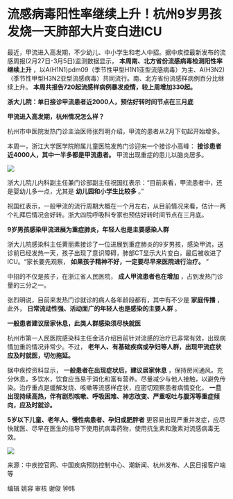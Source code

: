 # 流感病毒阳性率继续上升！杭州9岁男孩发烧一天肺部大片变白进ICU

最近，甲流进入高发期，不少幼儿、中小学生和老人中招。据中疾控最新发布的流感周报(2月27日-3月5日)监测数据显示，
**本周南、北方省份流感病毒检测阳性率继续上升**
，以A(H1N1)pdm09（季节性甲型H1N1亚型流感病毒）为主、A(H3N2)（季节性甲型H3N2亚型流感病毒）共同流行。南、北方省份流感样病例百分比继续上升。
**本周共报告720起流感样病例暴发疫情，较上周增加330起。**

**浙大儿院：单日接诊甲流患者近2000人，预估好转时间节点在三月底**

**甲流进入高发期，杭州情况怎么样？**

杭州市中医院发热门诊主治医师张烈明介绍，甲流的患者从2月下旬起开始增多。

本周一，浙江大学医学院附属儿童医院发热门诊迎来一个接诊小高峰： **接诊患者近4000人，其中一半多都是甲流患者。** 甲流出现重症的患儿以脑炎居多。

![](https://inews.gtimg.com/newsapp_bt/0/15724755599/1000)

浙大儿院儿内科副主任兼门诊部副主任祝国红表示：“目前来看，甲流患者中，还是婴幼儿多一点，尤其是 **幼儿园和小学生比较多** 。”

祝国红表示，一般甲流的流行周期大概在一个月左右，从目前情况来看，估计一两个礼拜后情况会好转。浙大四院呼吸科专家也预估好转时间节点在三月底。

**9岁男孩感染甲流进展为重症肺炎，年轻人也是主要感染人群**

浙大儿院感染科主任黄丽素接诊了一位进展到重症肺炎的9岁男孩，感染甲流，送诊前已经发热一天，孩子出现了意识障碍，肺部CT显示大片变白，最后被收进了ICU。“家长要先观察，
**如果孩子精神不好，一定要尽早来医院进行治疗。** ”

中招的不仅是孩子，在浙江省人民医院， **成人甲流患者也在增加** ，占到发热门诊量的三分之一。

张烈明说，目前来发热门诊就诊的病人各年龄段都有，其中有不少是 **家庭传播** ，此外， **日常流动性强、活动面广的年轻人也是感染的主要人群** 。

**一般患者建议居家休息，此类人群感染须尽快就医**

杭州市第一人民医院感染科主任金洁介绍目前针对流感的治疗已非常有效，出现病情加重的情况非常少。不过，
**老年人、有基础疾病或孕妇等人群，出现甲流症状应及时就医，切勿拖延。**

据中疾控资料显示， **一般患者在出现症状后，建议居家休息**
，保持房间通风。充分休息，多饮水，饮食应当易于消化和富有营养。尽量减少与他人接触，以避免传染。治疗重点是缓解发烧、咳嗽等流感样症状，应密切观察患者病情变化，
**一旦出现持续高热，伴有剧烈咳嗽、呼吸困难、神志改变、严重呕吐与腹泻等重症倾向，应及时就诊。**

**5岁以下儿童、老年人、慢性病患者、孕妇或肥胖者** 更容易出现严重并发症，应尽快就医、尽早在医生的指导下使用抗病毒药物，使用抗生素和激素对流感病毒无效。

![](https://inews.gtimg.com/newsapp_match/0/15722356242/0)

来源：中疾控官网、中国疾病预防控制中心、潮新闻、杭州发布、人民日报客户端等

编辑 姚容 审核 谢俊 钟玮

